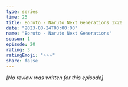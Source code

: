 ```yaml
---
type: series
time: 25
title: Boruto - Naruto Next Generations 1x20
date: "2023-08-24T00:00:00"
name: "Boruto - Naruto Next Generations"
season: 1
episode: 20
rating: 3
ratingEmoji: "⭐️⭐️⭐️"
share: false
---
```


_[No review was written for this episode]_